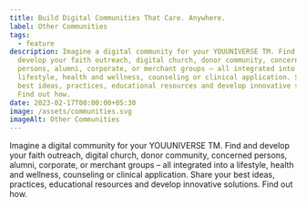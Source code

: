 ```yaml
---
title: Build Digital Communities That Care. Anywhere.
label: Other Communities
tags:
  - feature
description: Imagine a digital community for your YOUUNIVERSE TM. Find and
  develop your faith outreach, digital church, donor community, concerned
  persons, alumni, corporate, or merchant groups – all integrated into a
  lifestyle, health and wellness, counseling or clinical application. Share your
  best ideas, practices, educational resources and develop innovative solutions.
  Find out how.
date: 2023-02-17T00:00:00+05:30
image: /assets/communities.svg
imageAlt: Other Communities
---
```

Imagine a digital community for your YOUUNIVERSE TM. Find and develop your faith outreach, digital church, donor community, concerned persons, alumni, corporate, or merchant groups – all integrated into a lifestyle, health and wellness, counseling or clinical application. Share your best ideas, practices, educational resources and develop innovative solutions. Find out how.